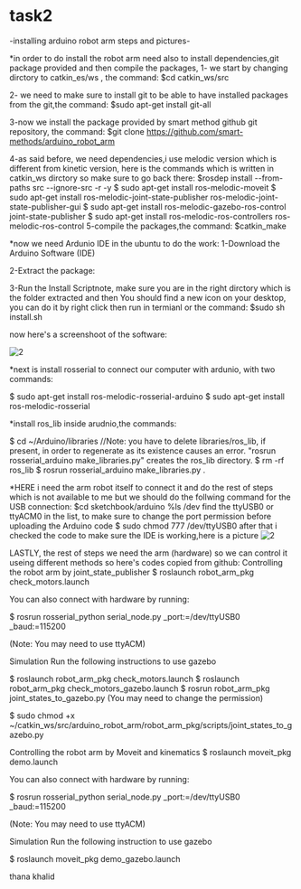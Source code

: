 # task2
-installing arduino robot arm steps and pictures-

*in order to do install the robot arm need also to install dependencies,git package provided and then compile the packages,
1- we start by changing dirctory to catkin_es/ws , the command:
$cd catkin_ws/src

2- we need to make sure to install git to be able to have installed packages from the git,the command: 
$sudo apt-get install git-all

3-now we install the package provided by smart method github git repository, the command:
$git clone https://github.com/smart-methods/arduino_robot_arm

4-as said before, we need dependencies,i use melodic version which is different from kinetic version, here is the commands which is written in catkin_ws dirctory so make sure to go back there:
$rosdep install --from-paths src --ignore-src -r -y
$ sudo apt-get install ros-melodic-moveit
$ sudo apt-get install ros-melodic-joint-state-publisher ros-melodic-joint-state-publisher-gui
$ sudo apt-get install ros-melodic-gazebo-ros-control joint-state-publisher
$ sudo apt-get install ros-melodic-ros-controllers ros-melodic-ros-control
5-compile the packages,the command:
$catkin_make



*now we need Ardunio IDE in the ubuntu to do the work:
1-Download the Arduino Software (IDE) 

2-Extract the package:

3-Run the Install Scriptnote, make sure you are in the right dirctory which is the folder extracted and then You should find a new icon on your desktop, you can do it by right click then run in termianl or the command:
$sudo sh install.sh

now here's a screenshoot of the software:

![2](https://github.com/thanathea/task2/blob/main/Screenshot%202022-07-20%20072931.png)






*next is install rosserial to connect our computer with ardunio, with two commands:

$ sudo apt-get install ros-melodic-rosserial-arduino
$ sudo apt-get install ros-melodic-rosserial



*install ros_lib inside arudnio,the commands:

$ cd ~/Arduino/libraries
//Note: you have to delete libraries/ros_lib, if present, in order to regenerate as its existence causes an error. "rosrun rosserial_arduino make_libraries.py" creates the ros_lib directory.
$ rm -rf ros_lib
$  rosrun rosserial_arduino make_libraries.py .




*HERE i need the arm robot itself to connect it and do the rest of steps which is not available to me 
but we should do the follwing command for the USB connection:
$cd sketchbook/arduino 
%ls /dev
find the ttyUSB0 or ttyACM0 in the list, to make sure to change the port permission before uploading the Arduino code 
$ sudo chmod 777 /dev/ttyUSB0
after that i checked the code to make sure the IDE is working,here is a picture 
![2](https://github.com/thanathea/task2/blob/main/Screenshot%202022-07-23%20203015.png)

LASTLY, the rest of steps we need the arm (hardware) so we can control it useing different methods so here's codes copied from github:
Controlling the robot arm by joint_state_publisher
$ roslaunch robot_arm_pkg check_motors.launch

You can also connect with hardware by running:

$ rosrun rosserial_python serial_node.py _port:=/dev/ttyUSB0 _baud:=115200

(Note: You may need to use ttyACM)

Simulation
Run the following instructions to use gazebo

$ roslaunch robot_arm_pkg check_motors.launch
$ roslaunch robot_arm_pkg check_motors_gazebo.launch
$ rosrun robot_arm_pkg joint_states_to_gazebo.py
(You may need to change the permission)

$ sudo chmod +x ~/catkin_ws/src/arduino_robot_arm/robot_arm_pkg/scripts/joint_states_to_gazebo.py

Controlling the robot arm by Moveit and kinematics
$ roslaunch moveit_pkg demo.launch

You can also connect with hardware by running:

$ rosrun rosserial_python serial_node.py _port:=/dev/ttyUSB0 _baud:=115200

(Note: You may need to use ttyACM)

Simulation
Run the following instruction to use gazebo

$ roslaunch moveit_pkg demo_gazebo.launch


thana khalid


